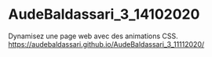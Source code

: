 # AudeBaldassari_3_14102020
Dynamisez une page web avec des animations CSS.
https://audebaldassari.github.io/AudeBaldassari_3_11112020/
